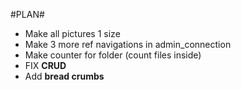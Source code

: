 #PLAN#

  * Make all pictures 1 size
  * Make 3 more ref navigations in admin_connection
  * Make counter for folder (count files inside)
  * FIX **CRUD**
  * Add **bread crumbs**
